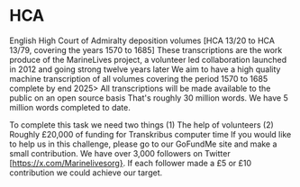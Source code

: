 # HCA
English High Court of Admiralty deposition volumes [HCA 13/20 to HCA 13/79, covering the years 1570 to 1685]
These transcriptions are the work produce of the MarineLives project, a volunteer led collaboration launched in 2012 and going strong twelve years later
We aim to have a high quality machine transcription of all volumes covering the period 1570 to 1685 complete by end 2025>
All transcriptions will be made available to the public on an open source basis
That's roughly 30 million words. We have 5 million words completed to date.

To complete this task we need two things (1) The help of volunteers (2) Roughly £20,000 of funding for Transkribus computer time
If you would like to help us in this challenge, please go to our GoFundMe site and make a small contribution. 
We have over 3,000 followers on Twitter [https://x.com/Marinelivesorg}. If each follower made a £5 or £10 contribution we could achieve our target.
